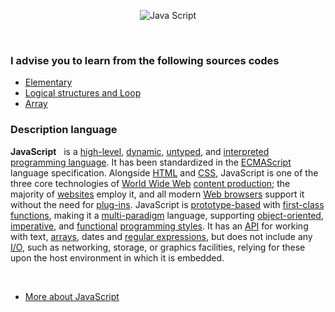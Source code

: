<p align="center">
<img src="https://c1.staticflickr.com/3/2498/3735965832_87e1a439c0.jpg" alt="Java Script" />
</p>
<br/>

### I advise you to learn from the following sources codes
* <a href="https://github.com/VanHakobyan/JavaScript_Projects/tree/master/Starter">Elementary</a>
* <a href="https://github.com/VanHakobyan/JavaScript_Projects/tree/master/Logical%20structures%20and%20Loop">Logical structures and Loop</a>
* <a href="https://github.com/VanHakobyan/JavaScript_Projects/tree/master/Array">Array</a>

### Description language
<p>
    <b>JavaScript</b>
   is a <a href="https://en.wikipedia.org/wiki/High-level_programming_language" title="High-level programming language">high-level</a>, <a href="https://en.wikipedia.org/wiki/Dynamic_programming_language" title="Dynamic programming language">dynamic</a>, <a href="https://en.wikipedia.org/wiki/Untyped_language" class="mw-redirect" title="Untyped language">untyped</a>, and <a href="https://en.wikipedia.org/wiki/Interpreted_language" title="Interpreted language">interpreted</a> <a href="/wiki/Programming_language" title="Programming language">programming language</a>.<sup id="cite_ref-FOOTNOTEFlanagan20111_7-0" class="reference"></sup> It has been standardized in the <a href="https://en.wikipedia.org/wiki/ECMAScript" title="ECMAScript">ECMAScript</a> language specification.<sup id="cite_ref-FOOTNOTEFlanagan20112_8-0" class="reference"></sup> Alongside <a href="https://en.wikipedia.org/wiki/HTML" title="HTML">HTML</a> and <a href="https://en.wikipedia.org/wiki/CSS" class="mw-redirect" title="CSS">CSS</a>, JavaScript is one of the three core technologies of <a href="https://en.wikipedia.org/wiki/World_Wide_Web" title="World Wide Web">World Wide Web</a> <a href="https://en.wikipedia.org/wiki/Content_engineering" class="mw-redirect" title="Content engineering">content production</a>; the majority of <a href="https://en.wikipedia.org/wiki/Website" title="Website">websites</a> employ it, and all modern <a href="https://en.wikipedia.org/wiki/Web_browser" title="Web browser">Web browsers</a> support it without the need for <a href="https://en.wikipedia.org/wiki/Browser_extension" title="Browser extension">plug-ins</a>.<sup id="cite_ref-FOOTNOTEFlanagan20111_7-1" class="reference"></sup> JavaScript is <a href="https://en.wikipedia.org/wiki/Prototype-based_programming" title="Prototype-based programming">prototype-based</a> with <a href="https://en.wikipedia.org/wiki/First-class_function" title="First-class function">first-class functions</a>, making it a <a href="https://en.wikipedia.org/wiki/Multi-paradigm" class="mw-redirect" title="Multi-paradigm">multi-paradigm</a> language, supporting <a href="https://en.wikipedia.org/wiki/Object-oriented_programming" title="Object-oriented programming">object-oriented</a>,<sup id="cite_ref-ECMA-262_9-0" class="reference"></sup> <a href="https://en.wikipedia.org/wiki/Imperative_programming" title="Imperative programming">imperative</a>, and <a href="https://en.wikipedia.org/wiki/Functional_programming" title="Functional programming">functional</a> <a href="https://en.wikipedia.org/wiki/Programming_paradigm" title="Programming paradigm">programming styles</a>.<sup id="cite_ref-FOOTNOTEFlanagan20111_7-2" class="reference"></sup> It has an <a href="https://en.wikipedia.org/wiki/Application_programming_interface" title="Application programming interface">API</a> for working with text, <a href="https://en.wikipedia.org/wiki/Array_data_type" title="Array data type">arrays</a>, dates and <a href="https://en.wikipedia.org/wiki/Regular_expression" title="Regular expression">regular expressions</a>, but does not include any <a href="https://en.wikipedia.org/wiki/Input/output" title="Input/output">I/O</a>, such as networking, storage, or graphics facilities, relying for these upon the host environment in which it is embedded.</p>
 <br/>
 
 * <a href="https://en.wikipedia.org/wiki/JavaScript">More about JavaScript</a>
